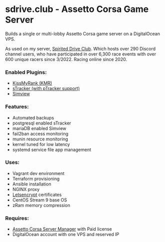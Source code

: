 # sdrive.club - Assetto Corsa Game Server
Builds a single or multi-lobby Assetto Corsa game server on a DigitalOcean VPS. 

As used on my server, [Spirited Drive Club][4]. Which hosts over 290 Discord channel users, who have participated in over 6,300 race events with over 600 unique racers since 3/2022. Racing online since 2020. 

### Enabled Plugins:
* [KissMyRank (KMR)][2] 
* [sTracker (with pTracker support)][5]
* [Simview][6]

### Features:
* Automated backups
* postgresql enabled sTracker
* mariaDB enabled Simview
* fail2ban access monitoring
* munin resource monitoring
* kernel tuned for low latency
* systemd service file app management

### Uses:
* Vagrant dev environment
* Terraform provisioning
* Ansible installation
* NGINX proxy
* [Letsencrypt][3] certificates
* CentOS Stream 9 base OS
* zRam memory compression

### Requires:
* [Assetto Corsa Server Manager][1] with Paid license
* DigitalOcean account with one VPS and reserved IP


[1]: https://github.com/JustaPenguin/assetto-server-manager
[2]: https://www.racedepartment.com/downloads/kissmyrank-local-assetto-corsa-server-plugin.17667/
[3]: https://certbot.eff.org/
[4]: https://sdrive.club/
[5]: https://www.racedepartment.com/downloads/stracker.3510/
[6]: https://www.racedepartment.com/downloads/simview.35249/
